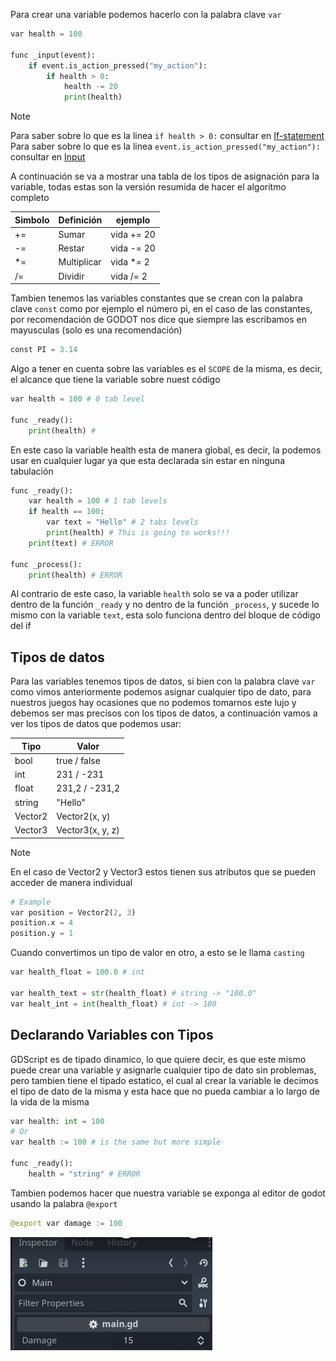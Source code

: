 Para crear una variable podemos hacerlo con la palabra clave `var`
```python
var health = 100

func _input(event):
	if event.is_action_pressed("my_action"):
		if health > 0:
			health -= 20
			print(health)
```
> [!NOTE]
>Para saber sobre lo que es la linea `if health > 0:` consultar en [If-statement](If-statement.md)
>Para saber sobre lo que es la linea `event.is_action_pressed("my_action"):` consultar en [Input](Input.md)

A continuación se va a mostrar una tabla de los tipos de asignación para la variable, todas estas son la versión resumida de hacer el algoritmo completo

| Simbolo | Definición  | ejemplo    |
| ------- | ----------- | ---------- |
| +=      | Sumar       | vida += 20 |
| -=      | Restar      | vida -= 20 |
| *=      | Multiplicar | vida *= 2  |
| /=      | Dividir     | vida /= 2  |

Tambien tenemos las variables constantes que se crean con la palabra clave `const` como por ejemplo el número pi, en el caso de las constantes, por recomendación de GODOT nos dice que siempre las escribamos en mayusculas (solo es una recomendación)
```python
const PI = 3.14
```

Algo a tener en cuenta sobre las variables es el `SCOPE` de la misma, es decir, el alcance que tiene la variable sobre nuest código

```python
var health = 100 # 0 tab level

func _ready():
	print(health) #
```
En este caso la variable health esta de manera global, es decir, la podemos usar en cualquier lugar ya que esta declarada sin estar en ninguna tabulación

```python
func _ready():
	var health = 100 # 1 tab levels
	if health == 100:
		var text = "Hello" # 2 tabs levels
		print(health) # This is going to works!!!
	print(text) # ERROR

func _process():
	print(health) # ERROR
```
Al contrario de este caso, la variable `health` solo se va a poder utilizar dentro de la función `_ready` y no dentro de la función `_process`, y sucede lo mismo con la variable `text`, esta solo funciona dentro del bloque de código del if

## Tipos de datos
Para las variables tenemos tipos de datos, si bien con la palabra clave `var` como vimos anteriormente podemos asignar cualquier tipo de dato, para nuestros juegos hay ocasiones que no podemos tomarnos este lujo y debemos ser mas precisos con los tipos de datos, a continuación vamos a ver los tipos de datos que podemos usar:

| Tipo    | Valor            |
| ------- | ---------------- |
| bool    | true / false     |
| int     | 231 / -231       |
| float   | 231,2 / -231,2   |
| string  | "Hello"          |
| Vector2 | Vector2(x, y)    |
| Vector3 | Vector3(x, y, z) |
>[!NOTE]
>En el caso de Vector2 y Vector3 estos tienen sus atributos que se pueden acceder de manera individual
>```python
># Example
>var position = Vector2(2, 3)
>position.x = 4
>position.y = 1
>```

Cuando convertimos un tipo de valor en otro, a esto se le llama `casting`
```python
var health_float = 100.0 # int

var health_text = str(health_float) # string -> "100.0"
var healt_int = int(health_float) # int -> 100
```

## Declarando Variables con Tipos
GDScript es de tipado dinamico, lo que quiere decir, es que este mismo puede crear una variable y asignarle cualquier tipo de dato sin problemas, pero tambien tiene el tipado estatico, el cual al crear la variable le decimos el tipo de dato de la misma y esta hace que no pueda cambiar a lo largo de la vida de la misma
```python
var health: int = 100
# Or
var health := 100 # is the same but more simple

func _ready():
	health = "string" # ERROR
```
Tambien podemos hacer que nuestra variable se exponga al editor de godot usando la palabra `@export`
```python
@export var damage := 100
```
![VariableExported](Images/VariableExported.png)

